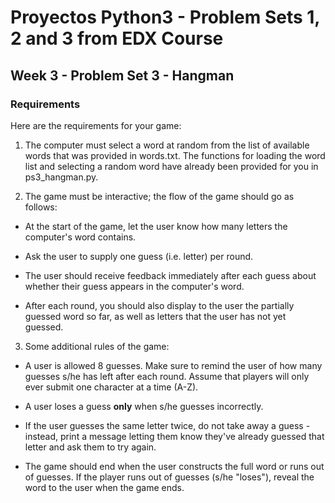 # Proyectos Python3 - Problem Sets 1, 2 and 3 from EDX Course
## Week 3 - Problem Set 3 - Hangman
### Requirements
Here are the requirements for your game:

1. The computer must select a word at random from the list of available words that was provided in words.txt. The functions for loading the word list and selecting a random word have already been provided for you in ps3_hangman.py.

2. The game must be interactive; the flow of the game should go as follows:

* At the start of the game, let the user know how many letters the computer's word contains.

* Ask the user to supply one guess (i.e. letter) per round.

* The user should receive feedback immediately after each guess about whether their guess appears in the computer's word.

* After each round, you should also display to the user the partially guessed word so far, as well as letters that the user has not yet guessed.

3. Some additional rules of the game:
* A user is allowed 8 guesses. Make sure to remind the user of how many guesses s/he has left after each round. Assume that players will only ever submit one character at a time (A-Z).

* A user loses a guess **only** when s/he guesses incorrectly.

* If the user guesses the same letter twice, do not take away a guess - instead, print a message letting them know they've already guessed that letter and ask them to try again.

* The game should end when the user constructs the full word or runs out of guesses. If the player runs out of guesses (s/he "loses"), reveal the word to the user when the game ends.